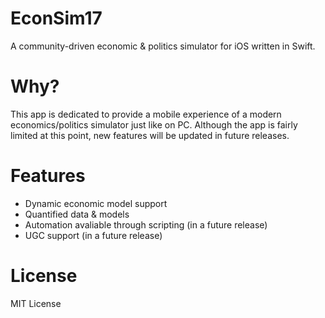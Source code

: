 # EconSim17
A community-driven economic & politics simulator for iOS written in Swift.

# Why?
This app is dedicated to provide a mobile experience of a modern economics/politics simulator just like on PC. Although the app is fairly limited at this point, new features will be updated in future releases.

# Features
* Dynamic economic model support
* Quantified data & models
* Automation avaliable through scripting (in a future release)
* UGC support (in a future release) 

# License
MIT License
